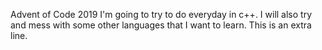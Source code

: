 Advent of Code 2019
I'm going to try to do everyday in c++.
I will also try and mess with some other languages that I want to learn.
This is an extra line.
